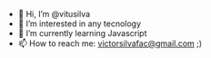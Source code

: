 - 👋 Hi, I’m @vitusilva
- 👀 I’m interested in any tecnology
- 🌱 I’m currently learning Javascript
- 📫 How to reach me: victorsilvafac@gmail.com ;)

<!---
vitusilva/vitusilva is a ✨ special ✨ repository because its `README.md` (this file) appears on your GitHub profile.
You can click the Preview link to take a look at your changes.
--->
